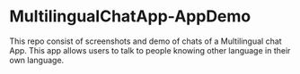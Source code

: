 # MultilingualChatApp-AppDemo
This repo consist of screenshots and demo of chats of a Multilingual chat App. This app allows users to talk to people knowing other language in their own language.
